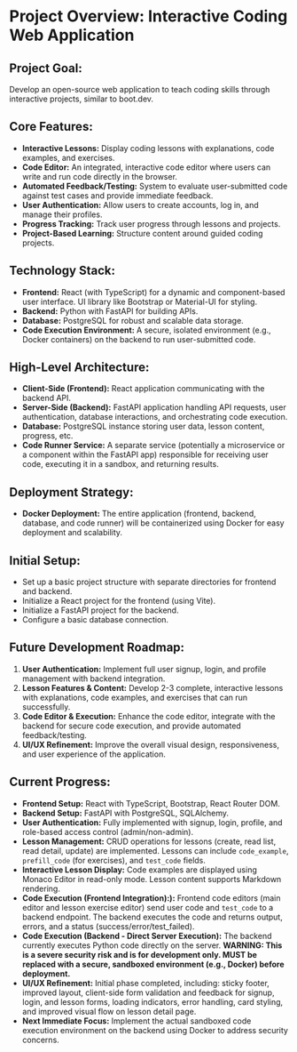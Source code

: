 # Project Overview: Interactive Coding Web Application

## Project Goal:
Develop an open-source web application to teach coding skills through interactive projects, similar to boot.dev.

## Core Features:
*   **Interactive Lessons:** Display coding lessons with explanations, code examples, and exercises.
*   **Code Editor:** An integrated, interactive code editor where users can write and run code directly in the browser.
*   **Automated Feedback/Testing:** System to evaluate user-submitted code against test cases and provide immediate feedback.
*   **User Authentication:** Allow users to create accounts, log in, and manage their profiles.
*   **Progress Tracking:** Track user progress through lessons and projects.
*   **Project-Based Learning:** Structure content around guided coding projects.

## Technology Stack:
*   **Frontend:** React (with TypeScript) for a dynamic and component-based user interface. UI library like Bootstrap or Material-UI for styling.
*   **Backend:** Python with FastAPI for building APIs.
*   **Database:** PostgreSQL for robust and scalable data storage.
*   **Code Execution Environment:** A secure, isolated environment (e.g., Docker containers) on the backend to run user-submitted code.

## High-Level Architecture:
*   **Client-Side (Frontend):** React application communicating with the backend API.
*   **Server-Side (Backend):** FastAPI application handling API requests, user authentication, database interactions, and orchestrating code execution.
*   **Database:** PostgreSQL instance storing user data, lesson content, progress, etc.
*   **Code Runner Service:** A separate service (potentially a microservice or a component within the FastAPI app) responsible for receiving user code, executing it in a sandbox, and returning results.

## Deployment Strategy:
*   **Docker Deployment:** The entire application (frontend, backend, database, and code runner) will be containerized using Docker for easy deployment and scalability.

## Initial Setup:
*   Set up a basic project structure with separate directories for frontend and backend.
*   Initialize a React project for the frontend (using Vite).
*   Initialize a FastAPI project for the backend.
*   Configure a basic database connection.

## Future Development Roadmap:
1.  **User Authentication:** Implement full user signup, login, and profile management with backend integration.
2.  **Lesson Features & Content:** Develop 2-3 complete, interactive lessons with explanations, code examples, and exercises that can run successfully.
3.  **Code Editor & Execution:** Enhance the code editor, integrate with the backend for secure code execution, and provide automated feedback/testing.
4.  **UI/UX Refinement:** Improve the overall visual design, responsiveness, and user experience of the application.

## Current Progress:
*   **Frontend Setup:** React with TypeScript, Bootstrap, React Router DOM.
*   **Backend Setup:** FastAPI with PostgreSQL, SQLAlchemy.
*   **User Authentication:** Fully implemented with signup, login, profile, and role-based access control (admin/non-admin).
*   **Lesson Management:** CRUD operations for lessons (create, read list, read detail, update) are implemented. Lessons can include `code_example`, `prefill_code` (for exercises), and `test_code` fields.
*   **Interactive Lesson Display:** Code examples are displayed using Monaco Editor in read-only mode. Lesson content supports Markdown rendering.
*   **Code Execution (Frontend Integration):):** Frontend code editors (main editor and lesson exercise editor) send user code and `test_code` to a backend endpoint. The backend executes the code and returns output, errors, and a status (success/error/test_failed).
*   **Code Execution (Backend - Direct Server Execution):** The backend currently executes Python code directly on the server. **WARNING: This is a severe security risk and is for development only. MUST be replaced with a secure, sandboxed environment (e.g., Docker) before deployment.**
*   **UI/UX Refinement:** Initial phase completed, including: sticky footer, improved layout, client-side form validation and feedback for signup, login, and lesson forms, loading indicators, error handling, card styling, and improved visual flow on lesson detail page.
*   **Next Immediate Focus:** Implement the actual sandboxed code execution environment on the backend using Docker to address security concerns.